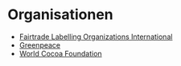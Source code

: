 # Organisationen

* [Fairtrade Labelling Organizations International](organisationen/fairtrade_labelling_organizations_international.html)
* [Greenpeace](organisationen/greenpeace.html)
* [World Cocoa Foundation](organisationen/world_cocoa_foundation.html)
